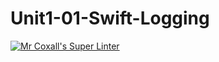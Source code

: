 # Unit1-01-Swift-Logging
[![Mr Coxall's Super Linter](https://github.com/ICS4U-Programming-JessahT/Unit1-01-Swift-Logging/workflows/Mr%20Coxall's%20Super%20Linter/badge.svg)](https://github.com/ICS4U-Programming-JessahT/Unit1-01-Swift-Logging/actions/)
